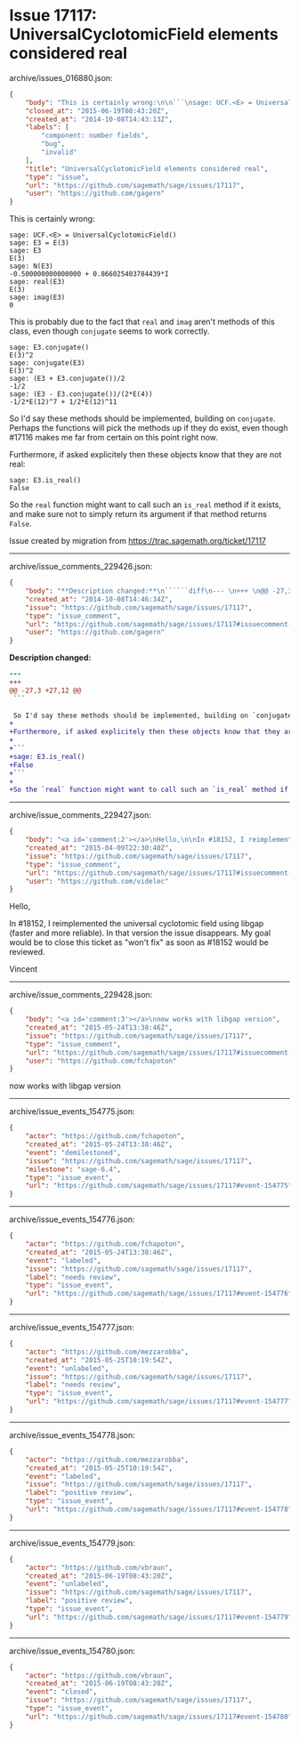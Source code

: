 # Issue 17117: UniversalCyclotomicField elements considered real

archive/issues_016880.json:
```json
{
    "body": "This is certainly wrong:\n\n```\nsage: UCF.<E> = UniversalCyclotomicField()\nsage: E3 = E(3)\nsage: E3\nE(3)\nsage: N(E3)\n-0.500000000000000 + 0.866025403784439*I\nsage: real(E3)\nE(3)\nsage: imag(E3)\n0\n```\n\nThis is probably due to the fact that `real` and `imag` aren't methods of this class, even though `conjugate` seems to work correctly.\n\n```\nsage: E3.conjugate()\nE(3)^2\nsage: conjugate(E3)\nE(3)^2\nsage: (E3 + E3.conjugate())/2\n-1/2\nsage: (E3 - E3.conjugate())/(2*E(4))\n-1/2*E(12)^7 + 1/2*E(12)^11\n```\n\nSo I'd say these methods should be implemented, building on `conjugate`. Perhaps the functions will pick the methods up if they do exist, even though #17116 makes me far from certain on this point right now.\n\nFurthermore, if asked explicitely then these objects know that they are not real:\n\n```\nsage: E3.is_real()\nFalse\n```\n\nSo the `real` function might want to call such an `is_real` method if it exists, and make sure not to simply return its argument if that method returns `False`.\n\nIssue created by migration from https://trac.sagemath.org/ticket/17117\n\n",
    "closed_at": "2015-06-19T08:43:20Z",
    "created_at": "2014-10-08T14:43:13Z",
    "labels": [
        "component: number fields",
        "bug",
        "invalid"
    ],
    "title": "UniversalCyclotomicField elements considered real",
    "type": "issue",
    "url": "https://github.com/sagemath/sage/issues/17117",
    "user": "https://github.com/gagern"
}
```
This is certainly wrong:

```
sage: UCF.<E> = UniversalCyclotomicField()
sage: E3 = E(3)
sage: E3
E(3)
sage: N(E3)
-0.500000000000000 + 0.866025403784439*I
sage: real(E3)
E(3)
sage: imag(E3)
0
```

This is probably due to the fact that `real` and `imag` aren't methods of this class, even though `conjugate` seems to work correctly.

```
sage: E3.conjugate()
E(3)^2
sage: conjugate(E3)
E(3)^2
sage: (E3 + E3.conjugate())/2
-1/2
sage: (E3 - E3.conjugate())/(2*E(4))
-1/2*E(12)^7 + 1/2*E(12)^11
```

So I'd say these methods should be implemented, building on `conjugate`. Perhaps the functions will pick the methods up if they do exist, even though #17116 makes me far from certain on this point right now.

Furthermore, if asked explicitely then these objects know that they are not real:

```
sage: E3.is_real()
False
```

So the `real` function might want to call such an `is_real` method if it exists, and make sure not to simply return its argument if that method returns `False`.

Issue created by migration from https://trac.sagemath.org/ticket/17117





---

archive/issue_comments_229426.json:
```json
{
    "body": "**Description changed:**\n``````diff\n--- \n+++ \n@@ -27,3 +27,12 @@\n ```\n \n So I'd say these methods should be implemented, building on `conjugate`. Perhaps the functions will pick the methods up if they do exist, even though #17116 makes me far from certain on this point right now.\n+\n+Furthermore, if asked explicitely then these objects know that they are not real:\n+\n+```\n+sage: E3.is_real()\n+False\n+```\n+\n+So the `real` function might want to call such an `is_real` method if it exists, and make sure not to simply return its argument if that method returns `False`.\n``````\n",
    "created_at": "2014-10-08T14:46:34Z",
    "issue": "https://github.com/sagemath/sage/issues/17117",
    "type": "issue_comment",
    "url": "https://github.com/sagemath/sage/issues/17117#issuecomment-229426",
    "user": "https://github.com/gagern"
}
```

**Description changed:**
``````diff
--- 
+++ 
@@ -27,3 +27,12 @@
 ```
 
 So I'd say these methods should be implemented, building on `conjugate`. Perhaps the functions will pick the methods up if they do exist, even though #17116 makes me far from certain on this point right now.
+
+Furthermore, if asked explicitely then these objects know that they are not real:
+
+```
+sage: E3.is_real()
+False
+```
+
+So the `real` function might want to call such an `is_real` method if it exists, and make sure not to simply return its argument if that method returns `False`.
``````




---

archive/issue_comments_229427.json:
```json
{
    "body": "<a id='comment:2'></a>\nHello,\n\nIn #18152, I reimplemented the universal cyclotomic field using libgap (faster and more reliable). In that version the issue disappears. My goal would be to close this ticket as \"won't fix\" as soon as #18152 would be reviewed.\n\nVincent",
    "created_at": "2015-04-09T22:30:40Z",
    "issue": "https://github.com/sagemath/sage/issues/17117",
    "type": "issue_comment",
    "url": "https://github.com/sagemath/sage/issues/17117#issuecomment-229427",
    "user": "https://github.com/videlec"
}
```

<a id='comment:2'></a>
Hello,

In #18152, I reimplemented the universal cyclotomic field using libgap (faster and more reliable). In that version the issue disappears. My goal would be to close this ticket as "won't fix" as soon as #18152 would be reviewed.

Vincent



---

archive/issue_comments_229428.json:
```json
{
    "body": "<a id='comment:3'></a>\nnow works with libgap version",
    "created_at": "2015-05-24T13:38:46Z",
    "issue": "https://github.com/sagemath/sage/issues/17117",
    "type": "issue_comment",
    "url": "https://github.com/sagemath/sage/issues/17117#issuecomment-229428",
    "user": "https://github.com/fchapoton"
}
```

<a id='comment:3'></a>
now works with libgap version



---

archive/issue_events_154775.json:
```json
{
    "actor": "https://github.com/fchapoton",
    "created_at": "2015-05-24T13:38:46Z",
    "event": "demilestoned",
    "issue": "https://github.com/sagemath/sage/issues/17117",
    "milestone": "sage-6.4",
    "type": "issue_event",
    "url": "https://github.com/sagemath/sage/issues/17117#event-154775"
}
```



---

archive/issue_events_154776.json:
```json
{
    "actor": "https://github.com/fchapoton",
    "created_at": "2015-05-24T13:38:46Z",
    "event": "labeled",
    "issue": "https://github.com/sagemath/sage/issues/17117",
    "label": "needs review",
    "type": "issue_event",
    "url": "https://github.com/sagemath/sage/issues/17117#event-154776"
}
```



---

archive/issue_events_154777.json:
```json
{
    "actor": "https://github.com/mezzarobba",
    "created_at": "2015-05-25T10:19:54Z",
    "event": "unlabeled",
    "issue": "https://github.com/sagemath/sage/issues/17117",
    "label": "needs review",
    "type": "issue_event",
    "url": "https://github.com/sagemath/sage/issues/17117#event-154777"
}
```



---

archive/issue_events_154778.json:
```json
{
    "actor": "https://github.com/mezzarobba",
    "created_at": "2015-05-25T10:19:54Z",
    "event": "labeled",
    "issue": "https://github.com/sagemath/sage/issues/17117",
    "label": "positive review",
    "type": "issue_event",
    "url": "https://github.com/sagemath/sage/issues/17117#event-154778"
}
```



---

archive/issue_events_154779.json:
```json
{
    "actor": "https://github.com/vbraun",
    "created_at": "2015-06-19T08:43:20Z",
    "event": "unlabeled",
    "issue": "https://github.com/sagemath/sage/issues/17117",
    "label": "positive review",
    "type": "issue_event",
    "url": "https://github.com/sagemath/sage/issues/17117#event-154779"
}
```



---

archive/issue_events_154780.json:
```json
{
    "actor": "https://github.com/vbraun",
    "created_at": "2015-06-19T08:43:20Z",
    "event": "closed",
    "issue": "https://github.com/sagemath/sage/issues/17117",
    "type": "issue_event",
    "url": "https://github.com/sagemath/sage/issues/17117#event-154780"
}
```
